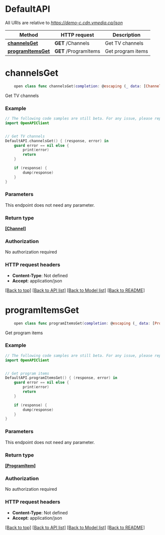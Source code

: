 # DefaultAPI

All URIs are relative to *https://demo-c.cdn.vmedia.ca/json*

Method | HTTP request | Description
------------- | ------------- | -------------
[**channelsGet**](DefaultAPI.md#channelsget) | **GET** /Channels | Get TV channels
[**programItemsGet**](DefaultAPI.md#programitemsget) | **GET** /ProgramItems | Get program items


# **channelsGet**
```swift
    open class func channelsGet(completion: @escaping (_ data: [Channel]?, _ error: Error?) -> Void)
```

Get TV channels

### Example
```swift
// The following code samples are still beta. For any issue, please report via http://github.com/OpenAPITools/openapi-generator/issues/new
import OpenAPIClient


// Get TV channels
DefaultAPI.channelsGet() { (response, error) in
    guard error == nil else {
        print(error)
        return
    }

    if (response) {
        dump(response)
    }
}
```

### Parameters
This endpoint does not need any parameter.

### Return type

[**[Channel]**](Channel.md)

### Authorization

No authorization required

### HTTP request headers

 - **Content-Type**: Not defined
 - **Accept**: application/json

[[Back to top]](#) [[Back to API list]](../README.md#documentation-for-api-endpoints) [[Back to Model list]](../README.md#documentation-for-models) [[Back to README]](../README.md)

# **programItemsGet**
```swift
    open class func programItemsGet(completion: @escaping (_ data: [ProgramItem]?, _ error: Error?) -> Void)
```

Get program items

### Example
```swift
// The following code samples are still beta. For any issue, please report via http://github.com/OpenAPITools/openapi-generator/issues/new
import OpenAPIClient


// Get program items
DefaultAPI.programItemsGet() { (response, error) in
    guard error == nil else {
        print(error)
        return
    }

    if (response) {
        dump(response)
    }
}
```

### Parameters
This endpoint does not need any parameter.

### Return type

[**[ProgramItem]**](ProgramItem.md)

### Authorization

No authorization required

### HTTP request headers

 - **Content-Type**: Not defined
 - **Accept**: application/json

[[Back to top]](#) [[Back to API list]](../README.md#documentation-for-api-endpoints) [[Back to Model list]](../README.md#documentation-for-models) [[Back to README]](../README.md)

